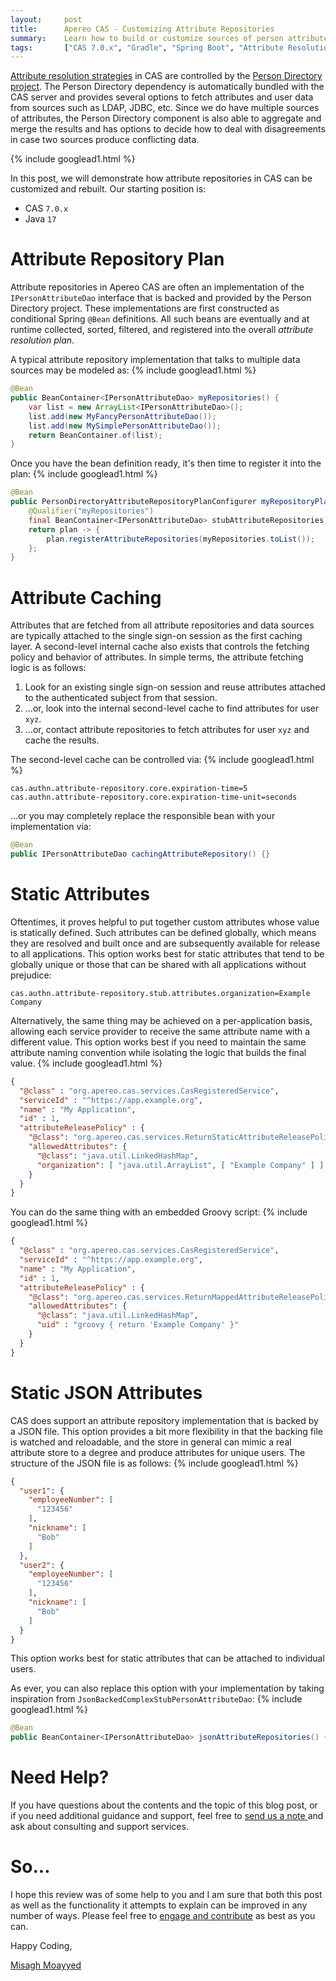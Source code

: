 ```yaml
---
layout:     post
title:      Apereo CAS - Customizing Attribute Repositories
summary:    Learn how to build or customize sources of person attributes through attribute repositories and the Person Directory project.
tags:       ["CAS 7.0.x", "Gradle", "Spring Boot", "Attribute Resolution"]
---
```


[Attribute resolution strategies](https://apereo.github.io/cas/development/integration/Attribute-Resolution.html) in CAS are controlled by the [Person Directory project](https://github.com/apereo/person-directory). The Person Directory dependency is automatically bundled with the CAS server and provides several options to fetch attributes and user data from sources such as LDAP, JDBC, etc. Since we do have multiple sources of attributes, the Person Directory component is also able to aggregate and merge the results and has options to decide how to deal with disagreements in case two sources produce conflicting data.

{% include googlead1.html  %}

In this post, we will demonstrate how attribute repositories in CAS can be customized and rebuilt. Our starting position is:

- CAS `7.0.x`
- Java `17`

# Attribute Repository Plan

Attribute repositories in Apereo CAS are often an implementation of the `IPersonAttributeDao` interface that is backed and provided by the Person Directory project. These implementations are first constructed as conditional Spring `@Bean` definitions. All such beans are eventually and at runtime collected, sorted, filtered, and registered into the overall *attribute resolution plan*.

A typical attribute repository implementation that talks to multiple data sources may be modeled as:
{% include googlead1.html %}
```java
@Bean
public BeanContainer<IPersonAttributeDao> myRepositories() {
    var list = new ArrayList<IPersonAttributeDao>();
    list.add(new MyFancyPersonAttributeDao());
    list.add(new MySimplePersonAttributeDao());
    return BeanContainer.of(list);
}
```

Once you have the bean definition ready, it's then time to register it into the plan:
{% include googlead1.html %}
```java
@Bean
public PersonDirectoryAttributeRepositoryPlanConfigurer myRepositoryPlan(
    @Qualifier("myRepositories")
    final BeanContainer<IPersonAttributeDao> stubAttributeRepositories) {
    return plan -> {
        plan.registerAttributeRepositories(myRepositories.toList());
    };
}
```

# Attribute Caching

Attributes that are fetched from all attribute repositories and data sources are typically attached to the single sign-on session as the first caching layer. A second-level internal cache also exists that controls the fetching policy and behavior of attributes. In simple terms, the attribute fetching logic is as follows:

1. Look for an existing single sign-on session and reuse attributes attached to the authenticated subject from that session.
2. ...or, look into the internal second-level cache to find attributes for user `xyz`. 
3. ...or, contact attribute repositories to fetch attributes for user `xyz` and cache the results.

The second-level cache can be controlled via:
{% include googlead1.html %}
```properties
cas.authn.attribute-repository.core.expiration-time=5
cas.authn.attribute-repository.core.expiration-time-unit=seconds
```

...or you may completely replace the responsible bean with your implementation via:

```java
@Bean
public IPersonAttributeDao cachingAttributeRepository() {}
```

# Static Attributes

Oftentimes, it proves helpful to put together custom attributes whose value is statically defined. Such attributes can be defined globally, which means they are resolved and built once and are subsequently available for release to all applications. This option works best for static attributes that tend to be globally unique or those that can be shared with all applications without prejudice:

```properties
cas.authn.attribute-repository.stub.attributes.organization=Example Company
```

Alternatively, the same thing may be achieved on a per-application basis, allowing each service provider to receive the same attribute name with a different value. This option works best if you need to maintain the same attribute naming convention while isolating the logic that builds the final value.
{% include googlead1.html %}
```json
{
  "@class" : "org.apereo.cas.services.CasRegisteredService",
  "serviceId" : "^https://app.example.org",
  "name" : "My Application",
  "id" : 1,
  "attributeReleasePolicy" : {
    "@class": "org.apereo.cas.services.ReturnStaticAttributeReleasePolicy",
    "allowedAttributes": {
      "@class": "java.util.LinkedHashMap",
      "organization": [ "java.util.ArrayList", [ "Example Company" ] ]
    }
  }
}
```

You can do the same thing with an embedded Groovy script:
{% include googlead1.html %}
```json
{
  "@class" : "org.apereo.cas.services.CasRegisteredService",
  "serviceId" : "^https://app.example.org",
  "name" : "My Application",
  "id" : 1,
  "attributeReleasePolicy" : {
    "@class": "org.apereo.cas.services.ReturnMappedAttributeReleasePolicy",
    "allowedAttributes": {
      "@class": "java.util.LinkedHashMap",
      "uid" : "groovy { return 'Example Company' }"
    }
  }
}
```

# Static JSON Attributes

CAS does support an attribute repository implementation that is backed by a JSON file. This option provides a bit more flexibility in that the backing file is watched and reloadable, and the store in general can mimic a real attribute store to a degree and produce attributes for unique users. The structure of the JSON file is as follows:
{% include googlead1.html %}
```json
{
  "user1": {
    "employeeNumber": [
      "123456"
    ],
    "nickname": [
      "Bob"
    ]
  },
  "user2": {
    "employeeNumber": [
      "123456"
    ],
    "nickname": [
      "Bob"
    ]
  }
}
```

This option works best for static attributes that can be attached to individual users.

As ever, you can also replace this option with your implementation by taking inspiration from `JsonBackedComplexStubPersonAttributeDao`:
{% include googlead1.html %}
```java
@Bean
public BeanContainer<IPersonAttributeDao> jsonAttributeRepositories() {}
```

# Need Help?

If you have questions about the contents and the topic of this blog post, or if you need additional guidance and support, feel free to [send us a note ](/#contact-section-header) and ask about consulting and support services.

# So...

I hope this review was of some help to you and I am sure that both this post as well as the functionality it attempts to explain can be improved in any number of ways. Please feel free to [engage and contribute][contribguide] as best as you can.

Happy Coding,

[Misagh Moayyed](https://fawnoos.com)

[contribguide]: https://apereo.github.io/cas/developer/Contributor-Guidelines.html